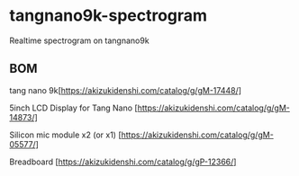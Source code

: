 # tangnano9k-spectrogram

Realtime spectrogram on tangnano9k

## BOM
tang nano 9k[https://akizukidenshi.com/catalog/g/gM-17448/]

5inch LCD Display for Tang Nano [https://akizukidenshi.com/catalog/g/gM-14873/]

Silicon mic module x2 (or x1) [https://akizukidenshi.com/catalog/g/gM-05577/]

Breadboard [https://akizukidenshi.com/catalog/g/gP-12366/]


